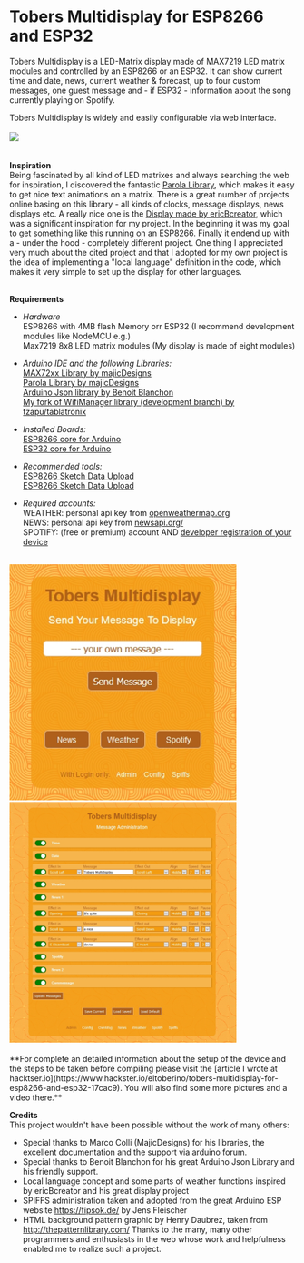 # Tobers Multidisplay for ESP8266 and ESP32
Tobers Multidisplay is a LED-Matrix display made of MAX7219 LED matrix modules and controlled by an ESP8266 or an ESP32. It can show current time and date, news, current weather & forecast, up to four custom messages, one guest message and - if ESP32 - information about the song currently playing on Spotify.

Tobers Multidisplay is widely and easily configurable via web interface.<br><br>
<img src="showcase/Multidisplay_final.jpg" width="500">
<br><br>

**Inspiration**<br>
Being fascinated by all kind of LED matrixes and always searching the web for inspiration, I discovered the fantastic [Parola Library](https://github.com/MajicDesigns/MD_Parola), which makes it easy to get nice text animations on a matrix.
There is a great number of projects online basing on this library - all kinds of clocks, message displays, news displays etc. A really nice one is the [Display made by ericBcreator](https://www.hackster.io/ericBcreator/1024-led-matrix-wifi-message-board-with-menu-web-interface-1b2666), which was a significant inspiration for my project. In the beginning it was my goal to get something like this running on an ESP8266. Finally it endend up with a - under the hood - completely different project. One thing I appreciated very much about the cited project and that I adopted for my own project is the idea of implementing a "local language" definition in the code, which makes it very simple to set up the display for other languages.
<br><br>

**Requirements**<br>
* *Hardware*<br>
ESP8266 with 4MB flash Memory orr ESP32 (I recommend development modules like NodeMCU e.g.)<br>
Max7219 8x8 LED matrix modules (My display is made of eight modules)<br>

* *Arduino IDE and the following Libraries:*<br>
[MAX72xx Library by majicDesigns](https://github.com/MajicDesigns/MD_MAX72XX)<br>
[Parola Library by majicDesigns](https://github.com/MajicDesigns/MD_Parola)<br>
[Arduino Json library by Benoit Blanchon](https://github.com/bblanchon/ArduinoJson)<br>
[My fork of WifiManager library (development branch) by tzapu/tablatronix](https://github.com/ElToberino/WiFiManager_for_Multidisplay)<br>

* *Installed Boards:*<br>
[ESP8266 core for Arduino](https://github.com/esp8266/Arduino)<br>
[ESP32 core for Arduino](https://github.com/espressif/arduino-esp32)<br>

* *Recommended tools:*<br>
[ESP8266 Sketch Data Upload](https://github.com/esp8266/arduino-esp8266fs-plugin)<br>
[ESP8266 Sketch Data Upload](https://github.com/me-no-dev/arduino-esp32fs-plugin)<br>

* *Required accounts:*<br>
WEATHER: personal api key from [openweathermap.org](https://openweathermap.org/)<br>
NEWS: personal api key from [newsapi.org/](https://newsapi.org/)<br>
SPOTIFY: (free or premium) account AND [developer registration of your device](https://developer.spotify.com/dashboard/)<br>
<br>
<img src="showcase/public.jpg" width="400"><br>
<img src="showcase/admin.jpg" width="400"><br>
<br>
**For complete an detailed information about the setup of the device and the steps to be taken before compiling please visit the [article I wrote at hacktser.io](https://www.hackster.io/eltoberino/tobers-multidisplay-for-esp8266-and-esp32-17cac9). You will also find some more pictures and a video there.**<br>

**Credits**<br>
This project wouldn't have been possible without the work of many others:
* Special thanks to Marco Colli (MajicDesigns) for his libraries, the excellent documentation and the support via arduino forum.
* Special thanks to Benoit Blanchon for his great Arduino Json Library and his friendly support.
* Local language concept and some parts of weather functions inspired by ericBcreator and his great display project
* SPIFFS administration taken and adopted from the great Arduino ESP website https://fipsok.de/ by Jens Fleischer
* HTML background pattern graphic by Henry Daubrez, taken from http://thepatternlibrary.com/
Thanks to the many, many other programmers and enthusiasts in the web whose work and helpfulness enabled me to realize such a project.
